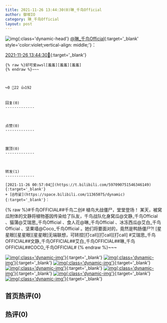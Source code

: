 ```yaml
---
title: 2021-11-26 13:44:30(0)琳_千鸟Official
author: 御坂IO
category: 琳_千鸟Official
layout: post
---
```


![img](/images/c0a88f85ebd0d056f37b114e0748e69556c8b488.jpg){:class='dynamic-head'}
[@琳_千鸟Official](https://space.bilibili.com/1620923329/dynamic){:target='_blank' style='color:violet;vertical-align: middle;'}：

[2021-11-26 13:44:30🔗](https://t.bilibili.com/597288517601644446){:target='_blank'}

~~~
{% raw %}好可爱awsl[羞羞][羞羞][羞羞]
{% endraw %}~~~



↪️0 💬22 👍192


回复(0)
-------------



点赞(0)
-------------



置顶(0)
-------------



转发(1)
-------------

[2021-11-26 00:57:04🔗](https://t.bilibili.com/597090751546346149){:target='_blank'}
+ [@月娑](https://space.bilibili.com/11365075/dynamic){:target='_blank'}：
~~~
{% raw %}#千鸟OFFICIAL##千鸟二创#
植鸟大战僵尸，堂堂登场！
某天，被窝瓜附体的文静将植物基因传染给了队友，千鸟战队化身窝瓜@文静_千鸟Official 、猫蒲@艾瑞思_千鸟Official 、食人花@琳_千鸟Official 、冰冻西瓜@艾白_千鸟Official 、坚果墙@Coco_千鸟Official 。她们将要面对的，竟然是鸭肠僵尸?!
[星星眼][星星眼][星星眼]无端联想，可转捏[打call][打call][打call]
#艾瑞思_千鸟OFFICIAL##文静_千鸟OFFICIAL##艾白_千鸟OFFICIAL##琳_千鸟OFFICIAL##COCO_千鸟OFFICIAL#
{% endraw %}~~~


[![img](/images/15e57919961c21fabeb55b75b14fd5e86cd83a83.jpg){:class='dynamic-img'}](/images/15e57919961c21fabeb55b75b14fd5e86cd83a83.jpg){:target='_blank'}
[![img](/images/ba918d4464573e78355e1cc55a2e37fef28d9186.jpg){:class='dynamic-img'}](/images/ba918d4464573e78355e1cc55a2e37fef28d9186.jpg){:target='_blank'}
[![img](/images/dd136b736ec3f7547fb736bac6eee302b79236ea.jpg){:class='dynamic-img'}](/images/dd136b736ec3f7547fb736bac6eee302b79236ea.jpg){:target='_blank'}
[![img](/images/9267e881d03d49c9222d7c41c8805ae220cf5a89.jpg){:class='dynamic-img'}](/images/9267e881d03d49c9222d7c41c8805ae220cf5a89.jpg){:target='_blank'}
[![img](/images/16e4eea0e5dcf607b5346d64aa3f5c3eff17e049.jpg){:class='dynamic-img'}](/images/16e4eea0e5dcf607b5346d64aa3f5c3eff17e049.jpg){:target='_blank'}
[![img](/images/e1f37d3ba8acb4fa7a2f52e285609486e60c0cea.png){:class='dynamic-img'}](/images/e1f37d3ba8acb4fa7a2f52e285609486e60c0cea.png){:target='_blank'}
[![img](/images/17f51994c2773d02d03d3fdf6744099dcbff0bb4.png){:class='dynamic-img'}](/images/17f51994c2773d02d03d3fdf6744099dcbff0bb4.png){:target='_blank'}




首页热评(0)
-------------



热评(0)
-------------




